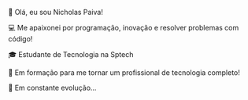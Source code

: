 👋 Olá, eu sou Nicholas Paiva!

<!--
**Npaivas/Npaivas** is a ✨ _special_ ✨ repository because its `README.md` (this file) appears on your GitHub profile.

Here are some ideas to get you started:
-->
💻 Me apaixonei por programação, inovação e resolver problemas com código!

🎓 Estudante de Tecnologia na Sptech

🚀 Em formação para me tornar um profissional de tecnologia completo!

🚧 Em constante evolução...


